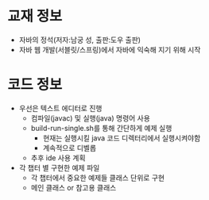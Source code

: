# 교재 정보
- 자바의 정석(저자:남궁 성, 출판:도우 출판)
- 자바 웹 개발(서블릿/스프링)에서 자바에 익숙해 지기 위해 시작

# 코드 정보
- 우선은 텍스트 에디터로 진행
  - 컴파일(javac) 및 실행(java) 명령어 사용
  - build-run-single.sh를 통해 간단하게 예제 실행
    - 현재는 실행시킬 java 코드 디렉터리에서 실행시켜야함
    - 계속적으로 디벨롭
  - 추후 ide 사용 계획
- 각 챕터 별 구현한 예제 파일
  - 각 챕터에서 중요한 예제들 클래스 단위로 구현
  - 메인 클래스 or 참고용 클래스
